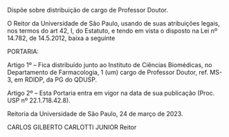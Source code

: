 Dispõe sobre distribuição de cargo de Professor Doutor.

O Reitor da Universidade de São Paulo, usando de suas atribuições legais, nos termos do art 42, I, do Estatuto, e tendo em vista o disposto na Lei nº 14.782, de 14.5.2012, baixa a seguinte

PORTARIA:

Artigo 1º – Fica distribuído junto ao Instituto de Ciências Biomédicas, no Departamento de Farmacologia, 1 (um) cargo de Professor Doutor, ref. MS-3, em RDIDP, da PG do QDUSP.

Artigo 2º – Esta Portaria entra em vigor na data de sua publicação (Proc. USP nº 22.1.718.42.8).

Reitoria da Universidade de São Paulo, 24 de março de 2023.

CARLOS GILBERTO CARLOTTI JUNIOR
Reitor